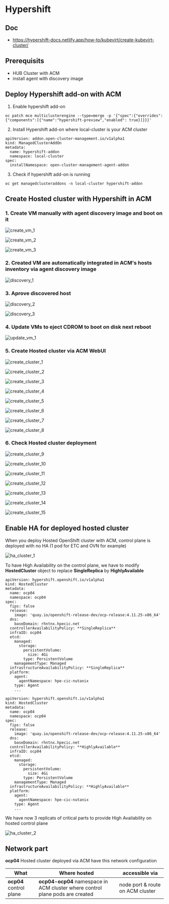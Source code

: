 # Hypershift

## Doc

- https://hypershift-docs.netlify.app/how-to/kubevirt/create-kubevirt-cluster/


## Prerequisits

* HUB Cluster with ACM
* install agent with discovery image

## Deploy Hypershift add-on with ACM

1. Enable hypershift add-on

```
oc patch mce multiclusterengine --type=merge -p '{"spec":{"overrides":{"components":[{"name":"hypershift-preview","enabled": true}]}}}'
```

2. Install Hypershift add-on where local-cluster is your ACM cluster

```
apiVersion: addon.open-cluster-management.io/v1alpha1
kind: ManagedClusterAddOn
metadata:
  name: hypershift-addon
  namespace: local-cluster
spec:
  installNamespace: open-cluster-management-agent-addon
```

3. Check if hypershift add-on is running

```
oc get managedclusteraddons -n local-cluster hypershift-addon
```

## Create Hosted cluster with Hypershift in ACM

### 1. Create VM manually with agent discovery image and boot on it

![create_vm_1](images/hypershift-1.png)  

![create_vm_2](images/hypershift-2.png) 

![create_vm_3](images/hypershift-3.png) 


### 2. Created VM are automatically integrated in ACM's hosts inventory via agent discovery image

![discovery_1](images/hypershift-4.png)

### 3. Aprove discovered host

![discovery_2](images/hypershift-5.png)

![discovery_3](images/hypershift-6.png)

### 4. Update VMs to eject CDROM to boot on disk next reboot

![update_vm_1](images/hypershift-17.png)

### 5. Create Hosted cluster via ACM WebUI

![create_cluster_1](images/hypershift-7.png)

![create_cluster_2](images/hypershift-8.png)

![create_cluster_3](images/hypershift-9.png)

![create_cluster_4](images/hypershift-10.png)

![create_cluster_5](images/hypershift-11.png)

![create_cluster_6](images/hypershift-12.png)

![create_cluster_7](images/hypershift-13.png)

![create_cluster_8](images/hypershift-14.png)

### 6. Check Hosted cluster deployment 

![create_cluster_9](images/hypershift-15.png)

![create_cluster_10](images/hypershift-16.png)

![create_cluster_11](images/hypershift-17.png)

![create_cluster_12](images/hypershift-18.png)

![create_cluster_13](images/hypershift-19.png)

![create_cluster_14](images/hypershift-20.png)

![create_cluster_15](images/hypershift-23.png)



## Enable HA for deployed hosted cluster

When you deploy Hosted OpenShift cluster with ACM, control plane is deployed with no HA (1 pod for ETC and OVN for example)

![ha_cluster_1](images/hypershift-21.png)

To have High Availability on the control plane, we have to modify **HostedCluster** object to replace **SingleReplica** by **HighlyAvailable**

```
apiVersion: hypershift.openshift.io/v1alpha1
kind: HostedCluster
metadata:
  name: ocp04
  namespace: ocp04
spec:
  fips: false
  release:
    image: 'quay.io/openshift-release-dev/ocp-release:4.11.25-x86_64'
  dns:
    baseDomain: rhntnx.hpecic.net
  controllerAvailabilityPolicy: **SingleReplica**
  infraID: ocp04
  etcd:
    managed:
      storage:
        persistentVolume:
          size: 4Gi
        type: PersistentVolume
    managementType: Managed
  infrastructureAvailabilityPolicy: **SingleReplica**
  platform:
    agent:
      agentNamespace: hpe-cic-nutanix
    type: Agent
    ...
```

```
apiVersion: hypershift.openshift.io/v1alpha1
kind: HostedCluster
metadata:
  name: ocp04
  namespace: ocp04
spec:
  fips: false
  release:
    image: 'quay.io/openshift-release-dev/ocp-release:4.11.25-x86_64'
  dns:
    baseDomain: rhntnx.hpecic.net
  controllerAvailabilityPolicy: **HighlyAvailable**
  infraID: ocp04
  etcd:
    managed:
      storage:
        persistentVolume:
          size: 4Gi
        type: PersistentVolume
    managementType: Managed
  infrastructureAvailabilityPolicy: **HighlyAvailable**
  platform:
    agent:
      agentNamespace: hpe-cic-nutanix
    type: Agent
    ...
```

We have now 3 replicats of critical parts to provide High Availability on hosted control plane

![ha_cluster_2](images/hypershift-22.png)


## Network part

**ocp04** Hosted cluster deployed via ACM have this network configuration

| What | Where hosted | accessible via |
| ---- | ------------ | --------------- |
| **ocp04** control plane | **ocp04-ocp04** namespace in ACM cluster where control plane pods are created | node port & route on ACM cluster | 